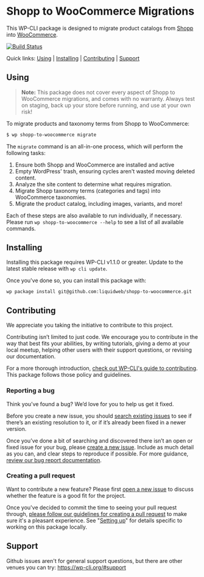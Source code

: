 # Shopp to WooCommerce Migrations

This WP-CLI package is designed to migrate product catalogs from [Shopp](https://shopplugin.net/) into [WooCommerce](http://woocommerce.com/).

[![Build Status](https://travis-ci.org/liquidweb/shopp-to-woocommerce.svg?branch=develop)](https://travis-ci.org/liquidweb/shopp-to-woocommerce)

Quick links: [Using](#using) | [Installing](#installing) | [Contributing](#contributing) | [Support](#support)

## Using

> **Note:** This package does not cover every aspect of Shopp to WooCommerce migrations, and comes with no warranty. Always test on staging, back up your store before running, and use at your own risk!

To migrate products and taxonomy terms from Shopp to WooCommerce:

```sh
$ wp shopp-to-woocommerce migrate
```

The `migrate` command is an all-in-one process, which will perform the following tasks:

1. Ensure both Shopp and WooCommerce are installed and active
2. Empty WordPress' trash, ensuring cycles aren't wasted moving deleted content.
3. Analyze the site content to determine what requires migration.
4. Migrate Shopp taxonomy terms (categories and tags) into WooCommerce taxonomies.
5. Migrate the product catalog, including images, variants, and more!

Each of these steps are also available to run individually, if necessary. Please run `wp shopp-to-woocommerce --help` to see a list of all available commands.

## Installing

Installing this package requires WP-CLI v1.1.0 or greater. Update to the latest stable release with `wp cli update`.

Once you've done so, you can install this package with:

    wp package install git@github.com:liquidweb/shopp-to-woocommerce.git

## Contributing

We appreciate you taking the initiative to contribute to this project.

Contributing isn’t limited to just code. We encourage you to contribute in the way that best fits your abilities, by writing tutorials, giving a demo at your local meetup, helping other users with their support questions, or revising our documentation.

For a more thorough introduction, [check out WP-CLI's guide to contributing](https://make.wordpress.org/cli/handbook/contributing/). This package follows those policy and guidelines.

### Reporting a bug

Think you’ve found a bug? We’d love for you to help us get it fixed.

Before you create a new issue, you should [search existing issues](https://github.com/liquidweb/shopp-to-woocommerce/issues?q=label%3Abug%20) to see if there’s an existing resolution to it, or if it’s already been fixed in a newer version.

Once you’ve done a bit of searching and discovered there isn’t an open or fixed issue for your bug, please [create a new issue](https://github.com/liquidweb/shopp-to-woocommerce/issues/new). Include as much detail as you can, and clear steps to reproduce if possible. For more guidance, [review our bug report documentation](https://make.wordpress.org/cli/handbook/bug-reports/).

### Creating a pull request

Want to contribute a new feature? Please first [open a new issue](https://github.com/liquidweb/shopp-to-woocommerce/issues/new) to discuss whether the feature is a good fit for the project.

Once you've decided to commit the time to seeing your pull request through, [please follow our guidelines for creating a pull request](https://make.wordpress.org/cli/handbook/pull-requests/) to make sure it's a pleasant experience. See "[Setting up](https://make.wordpress.org/cli/handbook/pull-requests/#setting-up)" for details specific to working on this package locally.

## Support

Github issues aren't for general support questions, but there are other venues you can try: https://wp-cli.org/#support
